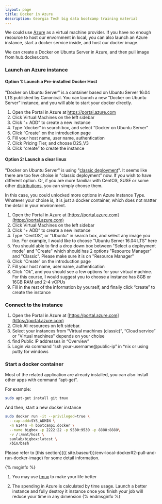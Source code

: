 ```yaml
---
layout: page
title: Docker in Azure
description: Georgia Tech big data bootcamp training material
---
```


We could use [Azure](https://azure.microsoft.com) as a virtual machine provider. If you have no enough resource to host our envornment in local, you can also launch an Azure instance, start a docker service inside, and host our docker image.

We can create a Docker on Ubuntu Server in Azure, and then pull image from hub.docker.com.

### Launch an Azure instance

#### Option 1: Launch a Pre-installed Docker Host

"Docker on Ubuntu Server" is a container based on Ubuntu Server 16.04 LTS published by Canonical. You can launch a new ”Docker on Ubuntu Server” instance, and you will able to start your docker directly.

1. Open the Portal in Azure at https://portal.azure.com
2. Click Virtual Machines on the left sidebar
3. Click “+ ADD” to create a new instance
4. Type “docker” in search box, and select "Docker on Ubuntu Server"
5. Click “Create” on the introduction page
6. Fill your host name, user name, authentication
7. Click Pricing Tier, and choose D2S_V3
8. Click “create” to create the instance


#### Option 2: Launch a clear linux

"Docker on Ubuntu Server" is using "[classic deployment](https://docs.microsoft.com/en-us/azure/azure-resource-manager/resource-manager-deployment-model)". It seems like there are too few choise in "classic deployment" now. If you wish to have different option.
Or, if you are more familiar with CentOS, SUSE or some other [distributions](https://en.wikipedia.org/wiki/Linux_distribution), you can simply choose them.

In this case, you could unlocked more options in Azure Instance Type. Whatever your choise is, it is just a docker container, which does not matter the detail in your environment.

1. Open the Portal in Azure at [https://portal.azure.com](https://portal.azure.com)
2. Click Virtual Machines on the left sidebar
3. Click “+ ADD” to create a new instance
4. Type “CentOS”, or "Ubuntu" in search box, and select any image you like. For example, I would like to choose "Ubuntu Server 16.04 LTS" here
4. You should able to find a drop down box between "Select a deployment mode" and "Create" which should has 2 options "Resource Manager" and "Classic". Please make sure it is on "Resource Manager"
5. Click “Create” on the introduction page
6. Fill your host name, user name, authentication
7. Click "Ok", and you should see a few options for your virtual machine. For this course, I would suggest you to choose a instance has 8GB or 16GB RAM and 2-4 vCPUs
8. Fill in the rest of the information by yourself, and finally click “create” to create the instance


### Connect to the instance

1. Open the Portal in Azure at [https://portal.azure.com](https://portal.azure.com)
2. Click All resources on left sidebar.
3. Select your instances from “Virtual machines (classic)”, “Cloud service” or "Virtual machines" depends on your choise
4. find Public IP addresses in “Overview”
5. Login via command “ssh your-username@public-ip” in *nix or using putty for windows

### Start a docker container

Most of the related application are already installed, you can also install other apps with command “apt-get”.

For example:

```bash
sudo apt-get install git tmux
```

And then, start a new docker instance

```bash
sudo docker run -it --privileged=true \
  --cap-add=SYS_ADMIN \
  -m 6144m -h bootcamp1.docker \
  --name bigbox -p 2222:22 -p 9530:9530 -p 8888:8888\
  -v /:/mnt/host \
  sunlab/bigbox:latest \
  /bin/bash
```

Please refer to [this section]({{ site.baseurl}}/env-local-docker#2-pull-and-run-docker-image) for some detail information.


{% msginfo %}
1. You may use [tmux](https://tmux.github.io/) to make your life better

2. The spending in Azure is calculated by time usage. Launch a better instance and fully destroy it instance once you finish your job will reduce your time in any dimension
{% endmsginfo %}


